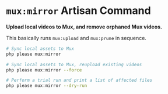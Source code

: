 # `mux:mirror` <Badge type="info">Artisan Command</Badge>

**Upload local videos to Mux, and remove orphaned Mux videos.**

This basically runs `mux:upload` and `mux:prune` in sequence.

```sh
# Sync local assets to Mux
php please mux:mirror

# Sync local assets to Mux, reupload existing videos
php please mux:mirror --force

# Perform a trial run and print a list of affected files
php please mux:mirror --dry-run
```

<!--@include: ../partials/command-names.md-->
